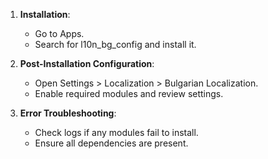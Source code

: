 1. **Installation**:
   - Go to Apps.
   - Search for l10n_bg_config and install it.

2. **Post-Installation Configuration**:
   - Open Settings > Localization > Bulgarian Localization.
   - Enable required modules and review settings.

3. **Error Troubleshooting**:
   - Check logs if any modules fail to install.
   - Ensure all dependencies are present.
